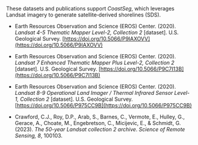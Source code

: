 
These datasets and publications support *CoastSeg*, which leverages Landsat imagery to generate satellite‑derived shorelines (SDS).


- Earth Resources Observation and Science (EROS) Center. (2020). *Landsat 4-5 Thematic Mapper Level-2, Collection 2* [dataset]. U.S. Geological Survey. [https://doi.org/10.5066/P9IAXOVV](https://doi.org/10.5066/P9IAXOVV)

- Earth Resources Observation and Science (EROS) Center. (2020). *Landsat 7 Enhanced Thematic Mapper Plus Level-2, Collection 2* [dataset]. U.S. Geological Survey. [https://doi.org/10.5066/P9C7I13B](https://doi.org/10.5066/P9C7I13B)

- Earth Resources Observation and Science (EROS) Center. (2020). *Landsat 8-9 Operational Land Imager / Thermal Infrared Sensor Level-1, Collection 2* [dataset]. U.S. Geological Survey. [https://doi.org/10.5066/P975CC9B](https://doi.org/10.5066/P975CC9B)

- Crawford, C.J., Roy, D.P., Arab, S., Barnes, C., Vermote, E., Hulley, G., Gerace, A., Choate, M., Engebretson, C., Micijevic, E., & Schmidt, G. (2023). *The 50-year Landsat collection 2 archive*. *Science of Remote Sensing, 8*, 100103.
